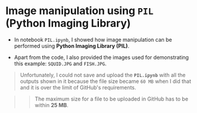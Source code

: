 # Image manipulation using `PIL` (Python Imaging Library)

* In notebook `PIL.ipynb`, I showed how image manipulation can be performed using **Python Imaging Library (PIL)**.
 
* Apart from the code, I also provided the images used for demonstrating this example: `SQUID.JPG` and `FISH.JPG`.

> Unfortunately, I could not save and upload the __`PIL.ipynb`__ with all the outputs shown in it because the file size became `60 MB` when I did that and it is over the limit of GitHub's requirements.

>> The maximum size for a file to be uploaded in GitHub has to be within __25 MB__. 
